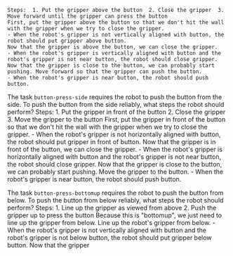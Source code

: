 
    Steps:  1. Put the gripper above the button  2. Close the gripper  3. Move forward until the gripper can press the button
    First, put the gripper above the button so that we don't hit the wall with the gripper when we try to close the gripper.
    - When the robot's gripper is not vertically aligned with button, the robot should put gripper above button.
    Now that the gripper is above the button, we can close the gripper.
    - When the robot's gripper is vertically aligned with button and the robot's gripper is not near button, the robot should close gripper.
    Now that the gripper is close to the button, we can probably start pushing. Move forward so that the gripper can push the button.
    - When the robot's gripper is near button, the robot should push button.

The task `button-press-side` requires the robot to push the button from the side.
To push the button from the side reliably, what steps the robot should perform?
    Steps:  1. Put the gripper in front of the button  2. Close the gripper  3. Move the gripper to the button
    First, put the gripper in front of the button so that we don't hit the wall with the gripper when we try to close the gripper.
    - When the robot's gripper is not horizontally aligned with button, the robot should put gripper in front of button.
    Now that the gripper is in front of the button, we can close the gripper.
    - When the robot's gripper is horizontally aligned with button and the robot's gripper is not near button, the robot should close gripper.
    Now that the gripper is close to the button, we can probably start pushing. Move the gripper to the button.
    - When the robot's gripper is near button, the robot should push button.

The task `button-press-bottomup` requires the robot to push the button from below.
To push the button from below reliably, what steps the robot should perform?
    Steps:  1. Line up the gripper as viewed from above  2. Push the gripper up to press the button
    Because this is "bottomup", we just need to line up the gripper from below. Line up the robot's gripper from below.
    - When the robot's gripper is not vertically aligned with button and the robot's gripper is not below button, the robot should put gripper below button.
    Now that the gripper